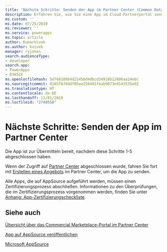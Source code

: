 ```yaml
---
title: 'Nächste Schritte: Senden der App im Partner Center (Common Data Service) | Microsoft Docs'
description: Erfahren Sie, wie Sie eine App im Cloud-Partnerportal senden, damit sie auf AppSource aufgeführt wird.
ms.custom: ''
ms.date: 07/25/2019
ms.reviewer: ''
ms.service: powerapps
ms.topic: article
author: KumarVivek
ms.author: kvivek
manager: ryjones
search.audienceType:
- developer
search.app:
- PowerApps
- D365CE
ms.openlocfilehash: 5d768189b4d21456d4d6cd24918b12606aa24ebc
ms.sourcegitcommit: 8185f87dddf05ee256491feab9873e9143535e02
ms.translationtype: HT
ms.contentlocale: de-DE
ms.lasthandoff: 11/01/2019
ms.locfileid: "2748558"
---
```

# <a name="next-steps-submit-your-app-on-partner-center"></a>Nächste Schritte: Senden der App im Partner Center

Die App ist zur Übermitteln bereit, nachdem diese Schritte 1-5 abgeschlossen haben. 

Wenn der Zugriff auf [Partner Center](https://partner.microsoft.com/dashboard/account/v3/enrollment/introduction/azureisv) abgeschlossen wurde, fahren Sie fort mit [Erstellen eines Angebots](https://docs.microsoft.com/azure/marketplace/partner-center-portal/offer-creation-checklist) im Partner Center, um die App zu senden.

Alle Apps, die auf AppSource aufgeführt werden, müssen einen Zertifizierungsprozess abschließen. Informationen zu den Überprüfungen, die im Zertifizierungsprozess vorgenommen werden, finden Sie unter [Anhang: App-Zertifizierungscheckliste](appendix-app-certification-checklist.md).

## <a name="see-also"></a>Siehe auch

[Übersicht über das Commercial Marketplace-Portal im Partner Center](https://docs.microsoft.com/azure/marketplace/partner-center-portal/commercial-marketplace-overview)  

[App auf AppSource veröffentlichen](publish-app-appsource.md)

[Microsoft AppSource](https://appsource.microsoft.com)
